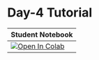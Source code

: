 # Day-4 Tutorial

| Student Notebook  |
| :------------- |
| [![Open In Colab](https://colab.research.google.com/assets/colab-badge.svg)](https://colab.research.google.com/github/ashimakeshava/ACC_SS2021/blob/main/Tutorials/Day-04/Data_simulation.ipynb)|
